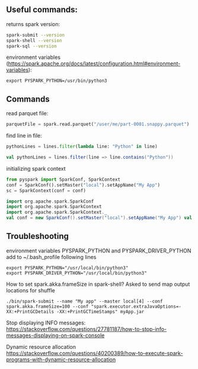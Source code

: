## Useful commands:
returns spark version:
```sh
spark-submit --version
spark-shell --version
spark-sql --version
```
environment variables (https://spark.apache.org/docs/latest/configuration.html#environment-variables): 
```
export PYSPARK_PYTHON=/usr/bin/python3
```
## Commands

read parquet file:
```python
parquetFile = spark.read.parquet("/user/me/part-0001.snappy.parquet")
```
find line in file:
```python
pythonLines = lines.filter(lambda line: "Python" in line)
```
```scala
val pythonLines = lines.filter(line => line.contains("Python"))
```
initializing spark context
```python
from pyspark import SparkConf, SparkContext
conf = SparkConf().setMaster("local").setAppName("My App")
sc = SparkContext(conf = conf)
```
```scala
import org.apache.spark.SparkConf
import org.apache.spark.SparkContext
import org.apache.spark.SparkContext._
val conf = new SparkConf().setMaster("local").setAppName("My App") val sc = new SparkContext(conf)
```

## Troubleshooting
environment variables PYSPARK_PYTHON and PYSPARK_DRIVER_PYTHON
add to ~/.bash_profile following lines
```
export PYSPARK_PYTHON="/usr/local/bin/python3"
export PYSPARK_DRIVER_PYTHON="/usr/local/bin/python3"
```

How to set spark.akka.frameSize in spark-shell?
Asked to send map output locations for shuffle
```
./bin/spark-submit --name "My app" --master local[4] --conf spark.akka.frameSize=100 --conf "spark.executor.extraJavaOptions=-XX:+PrintGCDetails -XX:+PrintGCTimeStamps" myApp.jar 
```
Stop displaying INFO messages:<br>
https://stackoverflow.com/questions/27781187/how-to-stop-info-messages-displaying-on-spark-console

Dynamic resource allocation
https://stackoverflow.com/questions/40200389/how-to-execute-spark-programs-with-dynamic-resource-allocation
